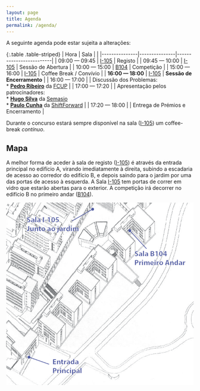 ```yaml
---
layout: page
title: Agenda
permalink: /agenda/
---
```


A seguinte agenda pode estar sujeita a alterações:

{:.table .table-striped}
| Hora          | Sala          |                         |
|---------------|---------------|-------------------------|
| 09:00 — 09:45 | [I-105][i105] | Registo                 |
| 09:45 — 10:00 | [I-105][i105] | Sessão de Abertura      |
| 10:00 — 15:00 | [B104][b104]  | Competição              |
| 15:00 — 16:00 | [I-105][i105] | Coffee Break / Convívio |
| **16:00 — 18:00** | [I-105][i105] | **Sessão de Encerramento** |
| 16:00 — 17:00 | | Discussão dos Problemas:<br/>* **[Pedro Ribeiro](http://www.dcc.fc.up.pt/~pribeiro/)** da [FCUP](http://www.dcc.fc.up.pt) |
| 17:00 — 17:20 | | Apresentação pelos patrocinadores:<br/>* **[Hugo Silva](http://pt.linkedin.com/in/hugosilva)** da [Semasio][semasio]<br/>* **[Paulo Cunha](http://pt.linkedin.com/in/pcunha)** da [ShiftForward][shiftforward] |
| 17:20 — 18:00 | | Entrega de Prémios e Encerramento |

Durante o concurso estará sempre disponível na sala ([I-105][i105]) um coffee-break *contínuo*.

## Mapa

A melhor forma de aceder à sala de registo ([I-105][i105]) é através da entrada principal no edifício A, virando imediatamente à direita, subindo a escadaria de acesso ao corredor do edifício B, e depois saindo para o jardim por uma das portas de acesso à esquerda. A Sala [I-105][i105] tem portas de correr em vidro que estarão abertas para o exterior. A competição irá decorrer no edifício B no primeiro andar ([B104][b104]).

![Mapa](/assets/mapa.png)

[i105]: https://sigarra.up.pt/feup/pt/instal_geral.espaco_view?pv_id=74724
[b104]: https://sigarra.up.pt/feup/pt/instal_geral.espaco_view?pv_id=73471
[shiftforward]: http://www.shiftforward.eu
[semasio]: http://www.semasio.com
